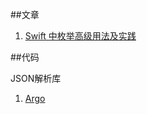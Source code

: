 ##文章


1. [Swift 中枚举高级用法及实践](http://swift.gg/2015/11/20/advanced-practical-enum-examples/)


##代码

JSON解析库

1. [Argo](https://github.com/thoughtbot/Argo)
